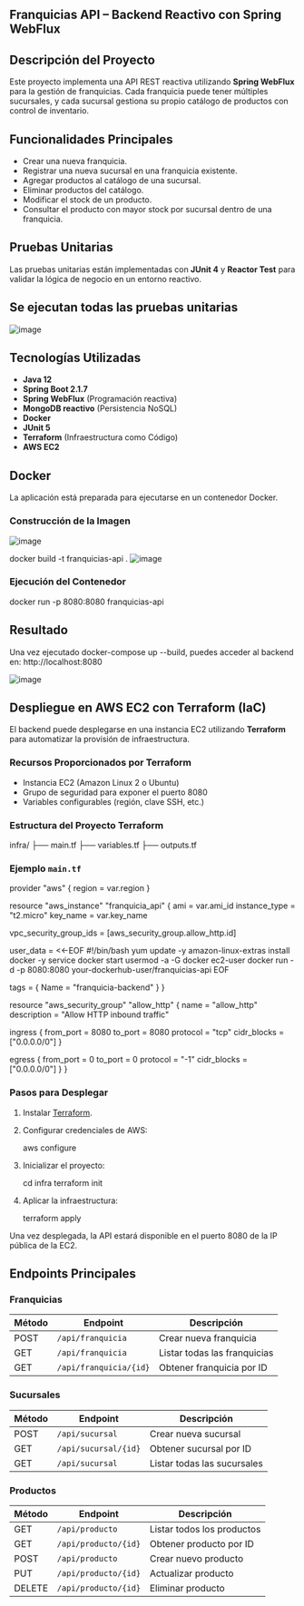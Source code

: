## Franquicias API – Backend Reactivo con Spring WebFlux

## Descripción del Proyecto

Este proyecto implementa una API REST reactiva utilizando **Spring WebFlux** para la gestión de franquicias. Cada franquicia puede tener múltiples sucursales, y cada sucursal gestiona su propio catálogo de productos con control de inventario.

## Funcionalidades Principales

- Crear una nueva franquicia.
- Registrar una nueva sucursal en una franquicia existente.
- Agregar productos al catálogo de una sucursal.
- Eliminar productos del catálogo.
- Modificar el stock de un producto.
- Consultar el producto con mayor stock por sucursal dentro de una franquicia.


## Pruebas Unitarias

Las pruebas unitarias están implementadas con **JUnit 4** y **Reactor Test** para validar la lógica de negocio en un entorno reactivo.

## Se ejecutan todas las pruebas unitarias

![image](https://github.com/user-attachments/assets/0580a43b-e170-4e72-b9a1-21a9110614f5)



## Tecnologías Utilizadas

- **Java 12**
- **Spring Boot 2.1.7**
- **Spring WebFlux** (Programación reactiva)
- **MongoDB reactivo** (Persistencia NoSQL)
- **Docker**
- **JUnit 5**
- **Terraform** (Infraestructura como Código)
- **AWS EC2**

## Docker

La aplicación está preparada para ejecutarse en un contenedor Docker.

### Construcción de la Imagen

![image](https://github.com/user-attachments/assets/bffc8ade-d7f1-4b5c-9e10-d2a7ea633f73)

docker build -t franquicias-api .
![image](https://github.com/user-attachments/assets/c9597dc0-41dd-4a35-b777-4cf92cbb3dcc)


### Ejecución del Contenedor

docker run -p 8080:8080 franquicias-api

## Resultado
Una vez ejecutado docker-compose up --build, puedes acceder al backend en:
http://localhost:8080

![image](https://github.com/user-attachments/assets/b1462f77-f149-4598-a474-20ff2ac9ceda)

## Despliegue en AWS EC2 con Terraform (IaC)

El backend puede desplegarse en una instancia EC2 utilizando **Terraform** para automatizar la provisión de infraestructura.

### Recursos Proporcionados por Terraform

- Instancia EC2 (Amazon Linux 2 o Ubuntu)
- Grupo de seguridad para exponer el puerto 8080
- Variables configurables (región, clave SSH, etc.)

### Estructura del Proyecto Terraform


infra/
├── main.tf
├── variables.tf
├── outputs.tf


### Ejemplo `main.tf`


provider "aws" {
  region = var.region
}

resource "aws_instance" "franquicia_api" {
  ami           = var.ami_id
  instance_type = "t2.micro"
  key_name      = var.key_name

  vpc_security_group_ids = [aws_security_group.allow_http.id]

  user_data = <<-EOF
              #!/bin/bash
              yum update -y
              amazon-linux-extras install docker -y
              service docker start
              usermod -a -G docker ec2-user
              docker run -d -p 8080:8080 your-dockerhub-user/franquicias-api
              EOF

  tags = {
    Name = "franquicia-backend"
  }
}

resource "aws_security_group" "allow_http" {
  name        = "allow_http"
  description = "Allow HTTP inbound traffic"

  ingress {
    from_port   = 8080
    to_port     = 8080
    protocol    = "tcp"
    cidr_blocks = ["0.0.0.0/0"]
  }

  egress {
    from_port   = 0
    to_port     = 0
    protocol    = "-1"
    cidr_blocks = ["0.0.0.0/0"]
  }
}


### Pasos para Desplegar

1. Instalar [Terraform](https://www.terraform.io/).
2. Configurar credenciales de AWS:
 
   aws configure
  
3. Inicializar el proyecto:

   cd infra
   terraform init

4. Aplicar la infraestructura:
   
   terraform apply
   

Una vez desplegada, la API estará disponible en el puerto 8080 de la IP pública de la EC2.

## Endpoints Principales

### Franquicias

| Método | Endpoint                  | Descripción                  |
|--------|---------------------------|------------------------------|
| POST   | `/api/franquicia`         | Crear nueva franquicia       |
| GET    | `/api/franquicia`         | Listar todas las franquicias |
| GET    | `/api/franquicia/{id}`    | Obtener franquicia por ID    |

###  Sucursales

| Método | Endpoint                  | Descripción              |
|--------|---------------------------|--------------------------|
| POST   | `/api/sucursal`           | Crear nueva sucursal     |
| GET    | `/api/sucursal/{id}`      | Obtener sucursal por ID  |
| GET    | `/api/sucursal`           | Listar todas las sucursales |

### Productos

| Método | Endpoint                  | Descripción              |
|--------|---------------------------|--------------------------|
| GET    | `/api/producto`           | Listar todos los productos |
| GET    | `/api/producto/{id}`      | Obtener producto por ID    |
| POST   | `/api/producto`           | Crear nuevo producto       |
| PUT    | `/api/producto/{id}`      | Actualizar producto        |
| DELETE | `/api/producto/{id}`      | Eliminar producto          |
